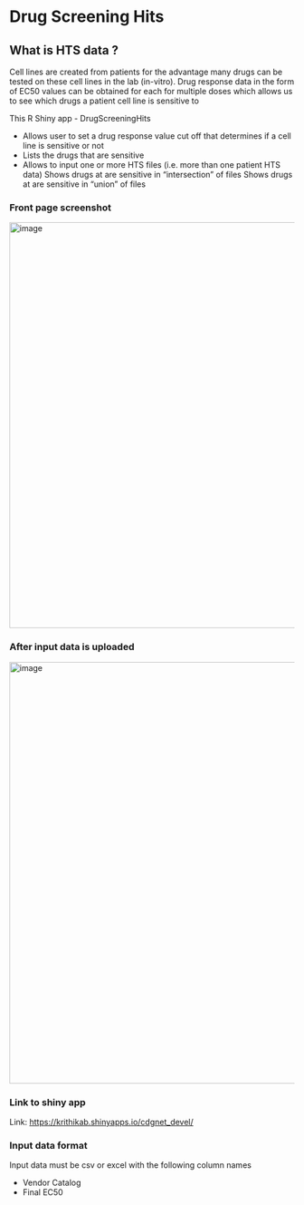 # Drug Screening Hits

## What is HTS data ?

Cell lines are created from patients for the advantage many drugs can be tested on these cell lines in the lab (in-vitro).  Drug response data in the form of EC50 values can be obtained for each for multiple doses which allows us to see which drugs a patient cell line is sensitive to 

This R Shiny app - DrugScreeningHits 
* Allows user to set a drug response value cut off that determines if a cell line is sensitive or not
* Lists the drugs that are sensitive 
* Allows to input one or more HTS files (i.e. more than one patient HTS data)
Shows drugs at are sensitive in “intersection” of files
Shows drugs at are sensitive in “union” of files


### Front page screenshot 

<img width="716" alt="image" src="https://user-images.githubusercontent.com/1800604/231880860-0f099fba-9ffe-4aa1-8204-f5aa09c6bc86.png">


### After input data is uploaded

<img width="744" alt="image" src="https://user-images.githubusercontent.com/1800604/231880878-d86aa848-7d1b-422c-842d-e4ba14bec71b.png">

### Link to shiny app

Link: https://krithikab.shinyapps.io/cdgnet_devel/

### Input data format
Input data must be csv or excel with the following column names
* Vendor Catalog
* Final EC50


